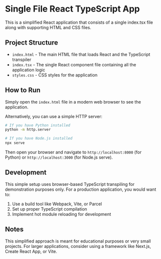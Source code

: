 # Single File React TypeScript App

This is a simplified React application that consists of a single index.tsx file along with supporting HTML and CSS files.

## Project Structure

- `index.html` - The main HTML file that loads React and the TypeScript transpiler
- `index.tsx` - The single React component file containing all the application logic
- `styles.css` - CSS styles for the application

## How to Run

Simply open the `index.html` file in a modern web browser to see the application.

Alternatively, you can use a simple HTTP server:

```bash
# If you have Python installed
python -m http.server

# If you have Node.js installed
npx serve
```

Then open your browser and navigate to `http://localhost:8000` (for Python) or `http://localhost:3000` (for Node.js serve).

## Development

This simple setup uses browser-based TypeScript transpiling for demonstration purposes only. For a production application, you would want to:

1. Use a build tool like Webpack, Vite, or Parcel
2. Set up proper TypeScript compilation
3. Implement hot module reloading for development

## Notes

This simplified approach is meant for educational purposes or very small projects. For larger applications, consider using a framework like Next.js, Create React App, or Vite. 